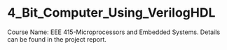 # 4_Bit_Computer_Using_VerilogHDL
Course Name:  EEE 415-Microprocessors and Embedded Systems. Details can be found in the project report.
